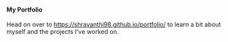 #### My Portfolio

Head on over to https://shravanthi98.github.io/portfolio/ to learn a bit about myself and the projects I've worked on.
